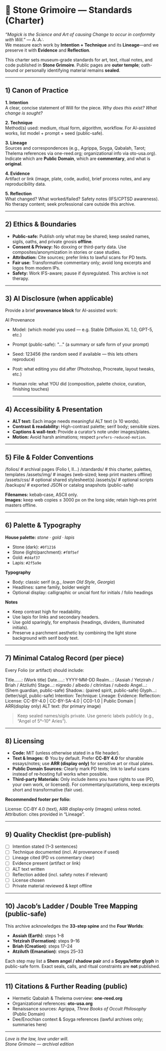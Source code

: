 # 📜 Stone Grimoire — Standards (Charter)

*“Magick is the Science and Art of causing Change to occur in conformity with Will.”* — A∴A∴  
We measure each work by **Intention + Technique** and its **Lineage**—and we preserve it with **Evidence** and **Reflection**.

This charter sets museum-grade standards for art, text, ritual notes, and code published in **Stone Grimoire**. Public pages are **outer temple**; oath-bound or personally identifying material remains **sealed**.

---

## 1) Canon of Practice

**1. Intention**  
A clear, concise statement of Will for the piece. *Why does this exist? What change is sought?*

**2. Technique**  
Method(s) used: medium, ritual form, algorithm, workflow. For AI-assisted works, list model + prompt + seed (public-safe).

**3. Lineage**  
Sources and correspondences (e.g., Agrippa, Soyga, Qabalah, Tarot; Thelema references via one-reed.org; organizational info via oto-usa.org). Indicate which are **Public Domain**, which are **commentary**, and what is **original**.

**4. Evidence**  
Artifact or link (image, plate, code, audio), brief process notes, and any reproducibility data.

**5. Reflection**  
What changed? What worked/failed? Safety notes (IFS/CPTSD awareness). No therapy content; seek professional care outside this archive.

---

## 2) Ethics & Boundaries

- **Public-safe:** Publish only what may be shared; keep sealed names, sigils, oaths, and private gnosis **offline**.  
- **Consent & Privacy:** No doxxing or third-party data. Use composites/anonymization in stories or case studies.  
- **Attribution:** Cite sources; prefer links to lawful scans for PD texts.  
- **Fair use:** Transformative commentary only; avoid long excerpts and logos from modern IPs.  
- **Safety:** Work IFS-aware; pause if dysregulated. This archive is not therapy.

---

## 3) AI Disclosure (when applicable)

Provide a brief **provenance block** for AI-assisted work:

AI Provenance
- Model: (which model you used — e.g. Stable Diffusion XL 1.0, GPT-5, etc.)
- Prompt (public-safe): "…" (a summary or safe form of your prompt)
- Seed: 123456 (the random seed if available — this lets others reproduce)
- Post: what editing you did after (Photoshop, Procreate, layout tweaks, etc.)
- Human role: what YOU did (composition, palette choice, curation, finishing touches)

  ---

## 4) Accessibility & Presentation

- **ALT text:** Each image needs meaningful ALT text (≥ 10 words).  
- **Contrast & readability:** High-contrast palette; serif body; sensible sizes.  
- **Captions & wall-text:** Provide a curator’s note under images/plates.  
- **Motion:** Avoid harsh animations; respect `prefers-reduced-motion`.

---

## 5) File & Folder Conventions

/folios/            # archival pages (Folio I, II…)
/standards/         # this charter, palettes, templates
/assets/img/        # images (web-sized; keep print masters offline)
/assets/css/        # optional shared stylesheet(s)
/assets/js/         # optional scripts
/backups/           # exported JSON or catalog snapshots (public-safe)

**Filenames:** kebab‑case, ASCII only.  
**Images:** keep web copies ≤ 3000 px on the long side; retain high‑res print masters offline.

---

## 6) Palette & Typography

**House palette:** *stone · gold · lapis*  

- Stone (dark): `#0f1216`  
- Stone (light/parchment): `#f8f5ef`  
- Gold: `#d4af37`  
- Lapis: `#2f5a9e`  

**Typography**  
- Body: classic serif (e.g., *Iowan Old Style*, *Georgia*)  
- Headlines: same family, bolder weight  
- Optional display: calligraphic or uncial font for initials / folio headings  

**Notes**  
- Keep contrast high for readability.  
- Use lapis for links and secondary headers.  
- Use gold sparingly, for emphasis (headings, dividers, illuminated initials).  
- Preserve a parchment aesthetic by combining the light stone background with serif body text.

---

## 7) Minimal Catalog Record (per piece)

Every Folio (or artifact) should include:

Title……: (Work title)
Date…..: YYYY-MM-DD
Realm…: (Assiah / Yetzirah / Briah / Atziluth)
Stage…: nigredo / albedo / citrinitas / rubedo
Angel…: (Shem guardian, public-safe)
Shadow.: (paired spirit, public-safe)
Glyph…: (letter/sigil, public-safe)
Intention:
Technique:
Lineage:
Evidence:
Reflection:
License: CC-BY-4.0 | CC-BY-SA-4.0 | CC0-1.0 | Public Domain | ARR(display only)
ALT text: (for primary image)

> Keep sealed names/sigils private. Use generic labels publicly (e.g., “Angel of 5°–10° Aries”).

---

## 8) Licensing

- **Code:** MIT (unless otherwise stated in a file header).  
- **Text & Images:** © You by default. Prefer **CC‑BY 4.0** for sharable essays/notes; use **ARR (display only)** for sensitive art or ritual plates.  
- **Public Domain Sources:** Clearly mark PD texts; link to lawful scans instead of re‑hosting full works when possible.  
- **Third‑party Materials:** Only include items you have rights to use (PD, your own work, or licensed). For commentary/quotations, keep excerpts short and transformative (fair use).

**Recommended footer per folio:**

License: CC‑BY 4.0 (text), ARR display‑only (images) unless noted.
Attribution: cites provided in “Lineage”.

---

## 9) Quality Checklist (pre-publish)

- [ ] Intention stated (1–3 sentences)  
- [ ] Technique documented (incl. AI provenance if used)  
- [ ] Lineage cited (PD vs commentary clear)  
- [ ] Evidence present (artifact or link)  
- [ ] ALT text written  
- [ ] Reflection added (incl. safety notes if relevant)  
- [ ] License chosen  
- [ ] Private material reviewed & kept offline

---

## 10) Jacob’s Ladder / Double Tree Mapping (public-safe)

This archive acknowledges the **33-step spine** and the **Four Worlds**:

- **Assiah (Earth)**: steps 1–8  
- **Yetzirah (Formation)**: steps 9–16  
- **Briah (Creation)**: steps 17–24  
- **Atziluth (Emanation)**: steps 25–33  

Each step may list a **Shem angel / shadow pair** and a **Soyga/letter glyph** in public-safe form. Exact seals, calls, and ritual constraints are **not** published.

---

## 11) Citations & Further Reading (public)

- Hermetic Qabalah & Thelema overview: **one-reed.org**  
- Organizational references: **oto-usa.org**  
- Renaissance sources: Agrippa, *Three Books of Occult Philosophy* (Public Domain)  
- Dee/Enochian context & Soyga references (lawful archives only; summaries here)

---

*Love is the law, love under will.*  
*Stone Grimoire — archival edition*



